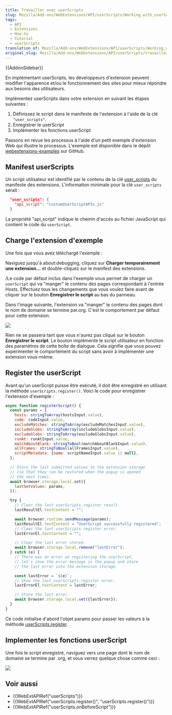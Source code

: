 ```yaml
---
title: Travailler avec userScripts
slug: Mozilla/Add-ons/WebExtensions/API/userScripts/Working_with_userScripts
tags:
  - API
  - Extensions
  - How-to
  - Tutorial
  - userScripts
translation_of: Mozilla/Add-ons/WebExtensions/API/userScripts/Working_with_userScripts
original_slug: Mozilla/Add-ons/WebExtensions/API/userScripts/travailler_avec_userScripts
---
```


{{AddonSidebar}}

En implémentant userScripts, les développeurs d'extension peuvent modifier l'apparence et/ou le fonctionnement des sites pour mieux répondre aux besoins des utilisateurs.

Implémentez userScripts dans votre extension en suivant les étapes suivantes :

1. Définissez le script dans le manifeste de l'extension à l'aide de la clé `"user_scripts"`.
2. Enregistrer le userScript
3. Implémenter les fonctions userScript

Passons en revue les processus à l'aide d'un petit exemple d'extension Web qui illustre le processus. L'exemple est disponible dans le dépôt [webextensions-examples](https://github.com/mdn/webextensions-examples) sur GitHub.

## Manifest userScripts

Un script utilisateur est identifié par le contenu de la clé [user_scripts](/fr/docs/Mozilla/Add-ons/WebExtensions/manifest.json/user_scripts) du manifeste des extensions. L'information minimale pour la clé `user_scripts` serait :

```json
  "user_scripts": {
    "api_script": "customUserScriptAPIs.js"
  }
```

La propriété "api_script" indique le chemin d'accès au fichier JavaScript qui contient le code du `userScript`.

## Charge l'extension d'exemple

Une fois que vous avez téléchargé l'exemple  :

Naviguez jusqu'à about:debugging, cliquez sur **Charger temporairement une extension...** et double-cliquez sur le manifest des extensions.

/Le code par défaut inclus dans l'exemple vous permet de charger un `userScript` qui va "manger" le contenu des pages correspondant à l'entrée Hosts. Effectuez tous les changements que vous voulez faire avant de cliquer sur le bouton **Enregistrer le script** au bas du panneau.

Dans l'image suivante, l'extension va "manger" le contenu des pages dont le nom de domaine se termine par.org. C'est le comportement par défaut pour cette extension.

![](userScriptExample.png)

Rien ne se passera tant que vous n'aurez pas cliqué sur le bouton **Enregistrer le script**. Le bouton implémente le script utilisateur en fonction des paramètres de cette boîte de dialogue. Cela signifie que vous pouvez expérimenter le comportement du script sans avoir à implémenter une extension vous-même.

## Register the userScript

Avant qu'un userScript puisse être exécuté, il doit être enregistré en utilisant la méthode  `userScripts.register()`. Voici le code pour enregistrer l'extension d'exemple :

```js
async function registerScript() {
  const params = {
    hosts: stringToArray(hostsInput.value),
    code: codeInput.value,
    excludeMatches: stringToArray(excludeMatchesInput.value),
    includeGlobs: stringToArray(includeGlobsInput.value),
    excludeGlobs: stringToArray(excludeGlobsInput.value),
    runAt: runAtInput.value,
    matchAboutBlank: stringToBool(matchAboutBlankInput.value),
    allFrames: stringToBool(allFramesInput.value),
    scriptMetadata: {name: scriptNameInput.value || null},
  };

  // Store the last submitted values to the extension storage
  // (so that they can be restored when the popup is opened
  // the next time).
  await browser.storage.local.set({
    lastSetValues: params,
  });

  try {
    // Clear the last userScripts.register result.
    lastResultEl.textContent = "";

    await browser.runtime.sendMessage(params);
    lastResultEl.textContent = "UserScript successfully registered";
    // Clear the last userScripts.register error.
    lastErrorEl.textContent = "";

    // Clear the last error stored.
    await browser.storage.local.remove("lastError");
  } catch (e) {
    // There was an error on registering the userScript,
    // let's show the error message in the popup and store
    // the last error into the extension storage.

    const lastError = `${e}`;
    // Show the last userScripts.register error.
    lastErrorEl.textContent = lastError;

    // Store the last error.
    await browser.storage.local.set({lastError});
  }
}
```

Ce code initialise d'abord l'objet params pour passer les valeurs à la méthode  [userScripts.register](/fr/docs/Mozilla/Add-ons/WebExtensions/API/userScripts/register).

## Implementer les fonctions userScript

Une fois le script enregistré, naviguez vers une page dont le nom de domaine se termine par .org, et vous verrez quelque chose comme ceci :

![](user_script_in_action.png)

## Voir aussi

- {{WebExtAPIRef("userScripts")}}
- {{WebExtAPIRef("userScripts.register()", "userScripts.register()")}}
- {{WebExtAPIRef("userScripts.onBeforeScript")}}
